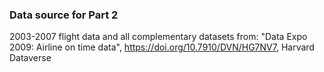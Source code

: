 ### Data source for Part 2
2003-2007 flight data and all complementary datasets from:
"Data Expo 2009: Airline on time data", https://doi.org/10.7910/DVN/HG7NV7, Harvard Dataverse
